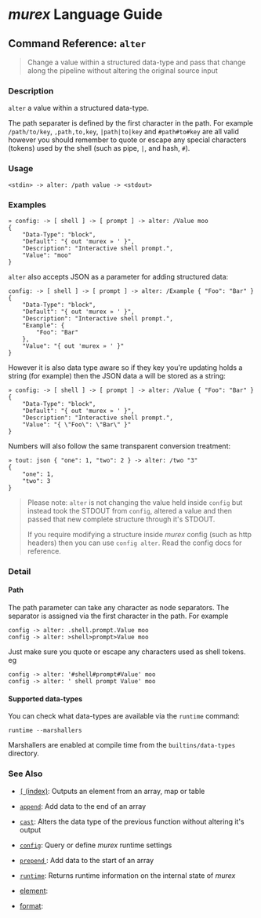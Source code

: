 # _murex_ Language Guide

## Command Reference: `alter`

> Change a value within a structured data-type and pass that change along the pipeline without altering the original source input

### Description

`alter` a value within a structured data-type.

The path separater is defined by the first character in the path. For example
`/path/to/key`, `,path,to,key`, `|path|to|key` and `#path#to#key` are all valid
however you should remember to quote or escape any special characters (tokens)
used by the shell (such as pipe, `|`, and hash, `#`).

### Usage

    <stdin> -> alter: /path value -> <stdout>

### Examples

    » config: -> [ shell ] -> [ prompt ] -> alter: /Value moo
    {
        "Data-Type": "block",
        "Default": "{ out 'murex » ' }",
        "Description": "Interactive shell prompt.",
        "Value": "moo"
    }
    
`alter` also accepts JSON as a parameter for adding structured data:

    config: -> [ shell ] -> [ prompt ] -> alter: /Example { "Foo": "Bar" }
    {
        "Data-Type": "block",
        "Default": "{ out 'murex » ' }",
        "Description": "Interactive shell prompt.",
        "Example": {
            "Foo": "Bar"
        },
        "Value": "{ out 'murex » ' }"
    }
    
However it is also data type aware so if they key you're updating holds a string
(for example) then the JSON data a will be stored as a string:

    » config: -> [ shell ] -> [ prompt ] -> alter: /Value { "Foo": "Bar" }
    {
        "Data-Type": "block",
        "Default": "{ out 'murex » ' }",
        "Description": "Interactive shell prompt.",
        "Value": "{ \"Foo\": \"Bar\" }"
    }
    
Numbers will also follow the same transparent conversion treatment:

    » tout: json { "one": 1, "two": 2 } -> alter: /two "3"
    {
        "one": 1,
        "two": 3
    }
    
> Please note: `alter` is not changing the value held inside `config` but
> instead took the STDOUT from `config`, altered a value and then passed that
> new complete structure through it's STDOUT.
>
> If you require modifying a structure inside _murex_ config (such as http
> headers) then you can use `config alter`. Read the config docs for reference.

### Detail

#### Path

The path parameter can take any character as node separators. The separator is
assigned via the first character in the path. For example

    config -> alter: .shell.prompt.Value moo
    config -> alter: >shell>prompt>Value moo
    
Just make sure you quote or escape any characters used as shell tokens. eg

    config -> alter: '#shell#prompt#Value' moo
    config -> alter: ' shell prompt Value' moo
    
#### Supported data-types

You can check what data-types are available via the `runtime` command:

    runtime --marshallers
    
Marshallers are enabled at compile time from the `builtins/data-types` directory.

### See Also

* [`[` (index)](../commands/index.md):
  Outputs an element from an array, map or table
* [`append`](../commands/append.md):
  Add data to the end of an array
* [`cast`](../commands/cast.md):
  Alters the data type of the previous function without altering it's output
* [`config`](../commands/config.md):
  Query or define _murex_ runtime settings
* [`prepend` ](../commands/prepend.md):
  Add data to the start of an array
* [`runtime`](../commands/runtime.md):
  Returns runtime information on the internal state of _murex_
* [element](../commands/element.md):
  
* [format](../commands/format.md):
  